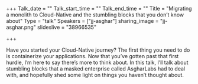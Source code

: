 +++
Talk_date = ""
Talk_start_time = ""
Talk_end_time = ""
Title = "Migrating a monolith to Cloud-Native and the stumbling blocks that you don’t know about"
Type = "talk"
Speakers = ["jj-asghar"]
sharing_image = "jj-asghar.png"
slideslive = "38966535"

+++

Have you started your Cloud-Native journey? The first thing you need to do is containerize your applications. Now that you’ve gotten past that first hurdle, I’m here to say there’s more to think about. In this talk, I’ll talk about stumbling blocks that a masked enterprise called AsgharLabs had to deal with, and hopefully shed some light on things you haven’t thought about.